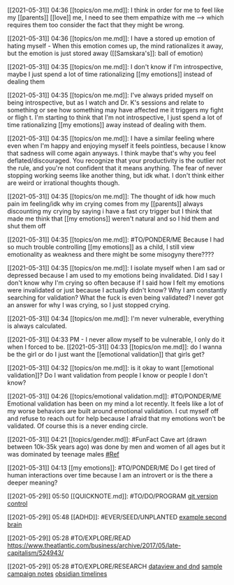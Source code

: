 [[2021-05-31]] 04:36
[[topics/on me.md]]: I think in order for me to feel like my [[parents]] [[love]] me, I need to see them empathize with me --> which requires them too consider the fact that they might be wrong.

[[2021-05-31]] 04:36
[[topics/on me.md]]: I have a stored up emotion of hating myself
	- When this emotion comes up, the mind rationalizes it away, but the emotion is just stored away ([[Samskara's]]: ball of emotion)

[[2021-05-31]] 04:35
[[topics/on me.md]]: I don't know if I'm introspective, maybe I just spend a lot of time rationalizing [[my emotions]] instead of dealing them

[[2021-05-31]] 04:35
[[topics/on me.md]]: I've always prided myself on being introspective, but as I watch and Dr. K's sessions and relate to something or see how something may have affected me it triggers my fight or fligh t. I'm starting to think that I'm not introspective, I just spend a lot of time rationalizing [[my emotions]] away instead of dealing with them.

[[2021-05-31]] 04:35
[[topics/on me.md]]: I have a similar feeling where even when I'm happy and enjoying myself it feels pointless, because I know that sadness will come again anyways. I think maybe that's why you feel deflated/discouraged. You recognize that your productivity is the outlier not the rule, and you're not confident that it means anything. The fear of never stopping working seems like another thing, but idk what. I don't think either are weird or irrational thoughts though. 

[[2021-05-31]] 04:35
[[topics/on me.md]]: The thought of idk how much pain im feeling/idk why im crying comes from my [[parents]] always discounting my crying by saying i have a fast cry trigger but I think that made me think that [[my emotions]] weren't natural and so I hid them and shut them off

[[2021-05-31]] 04:35
[[topics/on me.md]]: #TO/PONDER/ME Because I had so much trouble controlling [[my emotions]] as a child, I still view emotionality as weakness and there might be some misogyny there????

[[2021-05-31]] 04:35
[[topics/on me.md]]: I isolate myself when I am sad or depressed because I am used to my emotions being invalidated. Did I say I don't know why I'm crying so often because if I said how I felt my emotions were invalidated or just because I actually didn't know? Why I am constantly searching for validation? What the fuck is even being validated? I never got an answer for why I was crying, so I just stopped crying. 

[[2021-05-31]] 04:34
[[topics/on me.md]]: I'm never vulnerable, everything is always calculated.

[[2021-05-31]] 04:33 PM - I never allow myself to be vulnerable, I only do it when I forced to be.
[[2021-05-31]] 04:33 [[topics/on me.md]]: do I wanna be the girl or do I just want the [[emotional validation]] that girls get?

[[2021-05-31]] 04:32 [[topics/on me.md]]: is it okay to want [[emotional validation]]? Do I want validation from people I know or people I don't know?

[[2021-05-31]] 04:26 [[topics/emotional validation.md]]:  #TO/PONDER/ME   Emotional validation has been on my mind a lot recently. It feels like a lot of my worse behaviors are built around emotional validation. I cut myself off and refuse to reach out for help because I afraid that my emotions won't be validated. Of course this is a never ending circle. 

[[2021-05-31]] 04:21 [[topics/gender.md]]:  #FunFact Cave art (drawn between 10k-35k years ago) was done by men and women of all ages but it was dominated by teenage males [#Ref](https://www.livescience.com/7028-ancient-cave-art-full-teenage-graffiti.html) 

[[2021-05-31]] 04:13 [[my emotions]]: #TO/PONDER/ME Do I get tired of human interactions over time because I am an introvert or is the there a deeper meaning?

[[2021-05-29]] 05:50 [[QUICKNOTE.md]]: #TO/DO/PROGRAM [git version control](https://medium.com/analytics-vidhya/how-i-put-my-mind-under-version-control-24caea37b8a5)

[[2021-05-29]] 05:48 [[ADHD]]: #EVER/SEED/UNPLANTED [ example second brain](https://notes.nicolevanderhoeven.com/Video/Roam+Tour+1+-+Professor+Joel+Chan+-+Zettelkasten+and+Evergreen+Notes+for+Generative+Thought)

[[2021-05-29]] 05:28 #TO/EXPLORE/READ   https://www.theatlantic.com/business/archive/2017/05/late-capitalism/524943/

[[2021-05-29]] 05:28 #TO/EXPLORE/RESEARCH [dataview and dnd](https://forum.obsidian.md/t/dataview-plugin-snippet-showcase/13673/30) [sample campaign notes](https://github.com/ebullient/campaign-notes/tree/main) [obsidian timelines](https://github.com/Darakah/obsidian-timelines)








